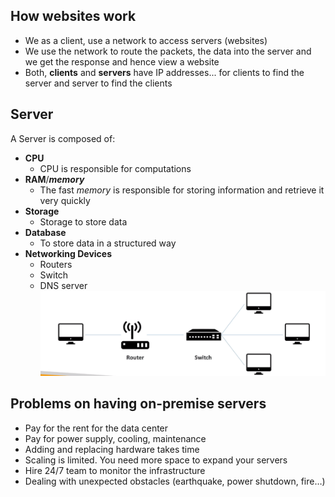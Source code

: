 ## How websites work
* We as a client, use a network to access servers (websites)
* We use the network to route the packets, the data into the server and we get the response and hence view a website
* Both, **clients** and **servers** have IP addresses... for clients to find the server and server to find the clients

## Server
A Server is composed of:
* **CPU**
    * CPU is responsible for computations 
* **RAM**/**_memory_**
    * The fast _memory_ is responsible for storing information and retrieve it very quickly
* **Storage**
    * Storage to store data
* **Database**
    * To store data in a structured way
* **Networking Devices**
    * Routers
    * Switch
    * DNS server
![](img/switch-router.png)

## Problems on having on-premise servers
* Pay for the rent for the data center
* Pay for power supply, cooling, maintenance
* Adding and replacing hardware takes time
* Scaling is limited. You need more space to expand your servers
* Hire 24/7 team to monitor the infrastructure
* Dealing with unexpected obstacles (earthquake, power shutdown, fire…)